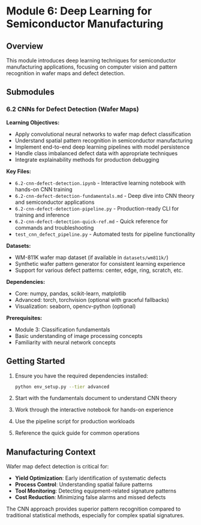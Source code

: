 # Module 6: Deep Learning for Semiconductor Manufacturing

## Overview

This module introduces deep learning techniques for semiconductor manufacturing applications, focusing on computer vision and pattern recognition in wafer maps and defect detection.

## Submodules

### 6.2 CNNs for Defect Detection (Wafer Maps)

**Learning Objectives:**
- Apply convolutional neural networks to wafer map defect classification
- Understand spatial pattern recognition in semiconductor manufacturing
- Implement end-to-end deep learning pipelines with model persistence
- Handle class imbalanced defect data with appropriate techniques
- Integrate explainability methods for production debugging

**Key Files:**
- `6.2-cnn-defect-detection.ipynb` - Interactive learning notebook with hands-on CNN training
- `6.2-cnn-defect-detection-fundamentals.md` - Deep dive into CNN theory and semiconductor applications
- `6.2-cnn-defect-detection-pipeline.py` - Production-ready CLI for training and inference
- `6.2-cnn-defect-detection-quick-ref.md` - Quick reference for commands and troubleshooting
- `test_cnn_defect_pipeline.py` - Automated tests for pipeline functionality

**Datasets:**
- WM-811K wafer map dataset (if available in `datasets/wm811k/`)
- Synthetic wafer pattern generator for consistent learning experience
- Support for various defect patterns: center, edge, ring, scratch, etc.

**Dependencies:**
- Core: numpy, pandas, scikit-learn, matplotlib
- Advanced: torch, torchvision (optional with graceful fallbacks)
- Visualization: seaborn, opencv-python (optional)

**Prerequisites:**
- Module 3: Classification fundamentals
- Basic understanding of image processing concepts
- Familiarity with neural network concepts

## Getting Started

1. Ensure you have the required dependencies installed:
   ```bash
   python env_setup.py --tier advanced
   ```

2. Start with the fundamentals document to understand CNN theory
3. Work through the interactive notebook for hands-on experience
4. Use the pipeline script for production workloads
5. Reference the quick guide for common operations

## Manufacturing Context

Wafer map defect detection is critical for:
- **Yield Optimization**: Early identification of systematic defects
- **Process Control**: Understanding spatial failure patterns
- **Tool Monitoring**: Detecting equipment-related signature patterns
- **Cost Reduction**: Minimizing false alarms and missed defects

The CNN approach provides superior pattern recognition compared to traditional statistical methods, especially for complex spatial signatures.